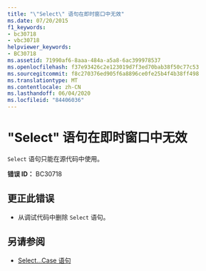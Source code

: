 ```yaml
---
title: "\"Select\" 语句在即时窗口中无效"
ms.date: 07/20/2015
f1_keywords:
- bc30718
- vbc30718
helpviewer_keywords:
- BC30718
ms.assetid: 71990af6-8aaa-484a-a5a8-6ac399978537
ms.openlocfilehash: f37e93426c2e123019d7f3ed70bab38f50c77c53
ms.sourcegitcommit: f8c270376ed905f6a8896ce0fe25b4f4b38ff498
ms.translationtype: MT
ms.contentlocale: zh-CN
ms.lasthandoff: 06/04/2020
ms.locfileid: "84406036"
---
```

# <a name="select-statements-are-not-valid-in-the-immediate-window"></a>"Select" 语句在即时窗口中无效
`Select` 语句只能在源代码中使用。  
  
 **错误 ID：** BC30718  
  
## <a name="to-correct-this-error"></a>更正此错误  
  
- 从调试代码中删除 `Select` 语句。  
  
## <a name="see-also"></a>另请参阅

- [Select...Case 语句](../language-reference/statements/select-case-statement.md)
